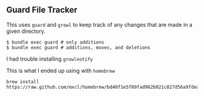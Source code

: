 ## Guard File Tracker

This uses `guard` and `growl` to keep track of any changes that are made in a given directory.

```
$ bundle exec guard # only additions
$ bundle exec guard # additions, moves, and deletions
```

I had trouble installing `growlnotify`

This is what I ended up using with `homebrew`

```
brew install https://raw.github.com/mxcl/homebrew/bd40f1e5f89fad962b021c827d56a9fdea0c847d/Library/Formula/growlnotify.rb
```